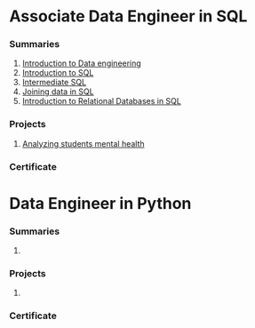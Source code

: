 # Associate Data Engineer in SQL
### Summaries
1. [Introduction to Data engineering](Courses/DE%20Asociate/1-Understanding%20DE/Understanding%20Data%20Engineering.md)
2. [Introduction to SQL](Courses/DE%20Asociate/2-Introduction%20to%20SQL/Intro%20to%20SQL.md)
3. [Intermediate SQL](Courses/DE%20Asociate/3-Intermediate%20SQL/Intermediate%20SQL.md)
4. [Joining data in SQL](Courses/DE%20Asociate/4-Joining%20data%20in%20SQL/Joining%20data%20in%20SQL.md)
5. [Introduction to Relational Databases in SQL](Courses/DE%20Asociate/5-Intro%20to%20RD%20in%20SQL/Intro%20to%20Relational%20Databases%20in%20SQL.md)

### Projects
1. [Analyzing students mental health](Courses/DE%20Asociate/Projects/analyzing-students-mental-health/exercise.md)

### Certificate


# Data Engineer in Python
### Summaries
1. 

### Projects
1. 

### Certificate
